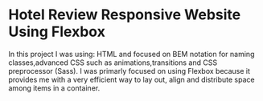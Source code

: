 # Hotel Review Responsive Website Using Flexbox

In this project I was using: HTML and focused on BEM notation for naming classes,advanced CSS such as animations,transitions and CSS preprocessor (Sass). I was primarly focused on using Flexbox because it provides me with a very efficient way to lay out, align and distribute space among items in a container.
